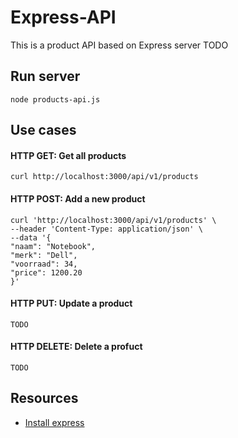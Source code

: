 # Express-API 
This is a product API based on Express server
TODO

## Run server
```
node products-api.js
```
## Use cases
#### HTTP GET: Get all products
```
curl http://localhost:3000/api/v1/products
```
#### HTTP POST: Add a new product
```
curl 'http://localhost:3000/api/v1/products' \
--header 'Content-Type: application/json' \
--data '{
"naam": "Notebook",
"merk": "Dell",
"voorraad": 34,
"price": 1200.20
}'
```
#### HTTP PUT: Update a product
```
TODO
```

#### HTTP DELETE: Delete a profuct
```
TODO
```

## Resources
* [Install express](https://expressjs.com/en/starter/installing.html)
